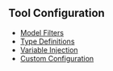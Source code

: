 ## Tool Configuration
 - [Model Filters](site/tool_filters.md)
 - [Type Definitions](site/type_def.md)
 - [Variable Injection](site/variable_injection.md)
 - [Custom Configuration](site/config/custom_configuration.md)
